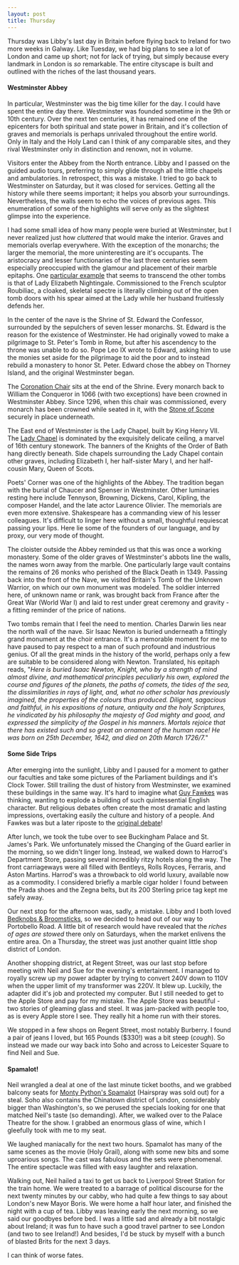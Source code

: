 ```yaml
---
layout: post
title: Thursday
---
```


Thursday was Libby's last day in Britain before flying back to Ireland for two more weeks in Galway.  Like Tuesday, we had big plans to see a lot of London and came up short; not for lack of trying, but simply because every landmark in London is *so* remarkable.  The entire cityscape is built and outlined with the riches of the last thousand years.

#### Westminster Abbey

In particular, Westminster was the big time killer for the day.  I could have spent the entire day there.  Westminster was founded sometime in the 9th or 10th century.  Over the next ten centuries, it has remained one of the epicenters for both spiritual and state power in Britain, and it's collection of graves and memorials is perhaps unrivaled throughout the entire world.  Only in Italy and the Holy Land can I think of any comparable sites, and they rival Westminster only in distinction and renown, not in volume.  

Visitors enter the Abbey from the North entrance.  Libby and I passed on the guided audio tours, preferring to simply glide through all the little chapels and ambulatories.  In retrospect, this was a mistake.  I tried to go back to Westminster on Saturday, but it was closed for services.  Getting all the history while there seems important; it helps you absorb your surroundings.  Nevertheless, the walls seem to echo the voices of previous ages.  This enumeration of some of the highlights will serve only as the slightest glimpse into the experience.

I had some small idea of how many people were buried at Westminster, but I never realized just how *cluttered* that would make the interior.  Graves and memorials overlap everywhere.  With the exception of the monarchs; the larger the memorial, the more uninteresting are it's occupants.  The aristocracy and lesser functionaries of the last three centuries seem especially preoccupied with the glamour and placement of their marble epitaphs.  One [particular example](http://www.britannica.com/EBchecked/topic/391175/Monument-of-Lady-Elizabeth-Nightingale#assembly=url~%2FEBchecked%2Ftopic-art%2F391175%2F13894%2FMonument-of-Lady-Elizabeth-Nightingale-white-and-black-marble-sculpture) that seems to transcend the other tombs is that of Lady Elizabeth Nightingale.  Commissioned to the French sculptor Roubiliac, a cloaked, skeletal spectre is literally climbing out of the open tomb doors with his spear aimed at the Lady while her husband fruitlessly defends her.  

In the center of the nave is the Shrine of St. Edward the Confessor, surrounded by the sepulchers of seven lesser monarchs.  St. Edward is the reason for the existence of Westminster.  He had originally vowed to make a pilgrimage to St. Peter's Tomb in Rome, but after his ascendency to the throne was unable to do so.  Pope Leo IX wrote to Edward, asking him to use the monies set aside for the pilgrimage to aid the poor and to instead rebuild a monastery to honor St. Peter.  Edward chose the abbey on Thorney Island, and the original Westminster began. 

The [Coronation Chair](http://en.wikipedia.org/wiki/King_Edward%27s_Chair) sits at the end of the Shrine.  Every monarch back to William the Conqueror in 1066 (with two exceptions) have been crowned in Westminster Abbey.  Since 1296, when this chair was commissioned, every monarch has been crowned while seated in it, with the [Stone of Scone](http://en.wikipedia.org/wiki/Stone_of_Scone) securely in place underneath.

The East end of Westminster is the Lady Chapel, built by King Henry VII.  The [Lady Chapel](http://www.westminster-abbey.org/visitor/plan-of-the-abbey/henry-7-chapel/14385?article-images-selected-id=25479#images) is dominated by the exquisitely delicate ceiling, a marvel of 16th century stonework.  The banners of the Knights of the Order of Bath hang directly beneath.  Side chapels surrounding the Lady Chapel contain other graves, including Elizabeth I, her half-sister Mary I, and her half-cousin Mary, Queen of Scots.

Poets' Corner was one of the highlights of the Abbey.  The tradition began with the burial of Chaucer and Spenser in Westminster.  Other luminaries resting here include Tennyson, Browning, Dickens, Carol, Kipling, the composer Handel, and the late actor Laurence Olivier.  The memorials are even more extensive.  Shakespeare has a commanding view of his lesser colleagues.  It's difficult to linger here without a small, thoughtful requiescat passing your lips.  Here lie some of the founders of our language, and by proxy, our very mode of thought.

The cloister outside the Abbey reminded us that this was once a working monastery.  Some of the older graves of Westminster's abbots line the walls, the names worn away from the marble.  One particularly large vault contains the remains of 26 monks who perished of the Black Death in 1349.  Passing back into the front of the Nave, we visited Britain's Tomb of the Unknown Warrior, on which our own monument was modeled.  The soldier interred here, of unknown name or rank, was brought back from France after the Great War (World War I) and laid to rest under great ceremony and gravity - a fitting reminder of the price of nations.

Two tombs remain that I feel the need to mention.  Charles Darwin lies near the north wall of the nave.  Sir Isaac Newton is buried underneath a fittingly grand monument at the choir entrance.  It's a memorable moment for me to have paused to pay respect to a man of such profound and industrious genius.  Of all the great minds in the history of the world, perhaps only a few are suitable to be considered along with Newton.  Translated, his epitaph reads,
 "*Here is buried Isaac Newton, Knight, who by a strength of mind almost divine, and mathematical principles peculiarly his own, explored the course and figures of the planets, the paths of comets, the tides of the sea, the dissimilarities in rays of light, and, what no other scholar has previously imagined, the properties of the colours thus produced. Diligent, sagacious and faithful, in his expositions of nature, antiquity and the holy Scriptures, he vindicated by his philosophy the majesty of God mighty and good, and expressed the simplicity of the Gospel in his manners. Mortals rejoice that there has existed such and so great an ornament of the human race! He was born on 25th December, 1642, and died on 20th March 1726/7.*"

#### Some Side Trips

After emerging into the sunlight, Libby and I paused for a moment to gather our faculties and take some pictures of the Parliament buildings and it's Clock Tower.  Still trailing the dust of history from Westminster, we examined these buildings in the same way.  It's hard to imagine what [Guy Fawkes](http://en.wikipedia.org/wiki/Guy_fawkes) was thinking, wanting to explode a building of such quintessential English character.  But religious debates often create the most dramatic and lasting impressions, overtaking easily the culture and history of a people.  And Fawkes was but a later riposte to the [original debate](http://en.wikipedia.org/wiki/Henry_viii#Church_of_England)!

After lunch, we took the tube over to see Buckingham Palace and St. James's Park.  We unfortunately missed the Changing of the Guard earlier in the morning, so we didn't linger long.  Instead, we walked down to Harrod's Department Store, passing several incredibly ritzy hotels along the way.  The front carriageways were all filled with Bentleys, Rolls Royces, Ferraris, and Aston Martins.  Harrod's was a throwback to old world luxury, available now as a commodity.  I considered briefly a marble cigar holder I found between the Prada shoes and the Zegna belts, but its 200 Sterling price tag kept me safely away.

Our next stop for the afternoon was, sadly, a mistake.  Libby and I both loved [Bedknobs & Broomsticks](http://en.wikipedia.org/wiki/Bedknobs_and_Broomsticks), so we decided to head out of our way to Portobello Road.  A little bit of research would have revealed that the *riches of ages are stowed* there only on Saturdays, when the market enlivens the entire area.  On a Thursday, the street was just another quaint little shop district of London.

Another shopping district, at Regent Street, was our last stop before meeting with Neil and Sue for the evening's entertainment.  I managed to royally screw up my power adapter by trying to convert 240V down to 110V when the upper limit of my transformer was 220V.  It blew up.  Luckily, the adapter did it's job and protected my computer.  But I still needed to get to the Apple Store and pay for my mistake.  The Apple Store was beautiful - two stories of gleaming glass and steel.  It was jam-packed with people too, as is every Apple store I see.  They really hit a home run with their stores.

We stopped in a few shops on Regent Street, most notably Burberry.  I found a pair of jeans I loved, but 165 Pounds ($330!) was a bit steep (*cough*).  So instead we made our way back into Soho and across to Leicester Square to find Neil and Sue.

#### Spamalot!

Neil wrangled a deal at one of the last minute ticket booths, and we grabbed balcony seats for [Monty Python's Spamalot](http://en.wikipedia.org/wiki/Spamalot) (Hairspray was sold out) for a steal.  Soho also contains the Chinatown district of London, considerably bigger than Washington's, so we perused the specials looking for one that matched Neil's taste (so demanding).  After, we walked over to the Palace Theatre for the show.  I grabbed an enormous glass of wine, which I gleefully took with me to my seat.

We laughed maniacally for the next two hours.  Spamalot has many of the same scenes as the movie (Holy Grail), along with some new bits and some uproarious songs.  The cast was fabulous and the sets were phenomenal.  The entire spectacle was filled with easy laughter and relaxation. 

Walking out, Neil hailed a taxi to get us back to Liverpool Street Station for the train home.  We were treated to a barrage of political discourse for the next twenty minutes by our cabby, who had quite a few things to say about London's new Mayor Boris.  We were home a half hour later, and finished the night with a cup of tea.  Libby was leaving early the next morning, so we said our goodbyes before bed.  I was a little sad and already a bit nostalgic about Ireland; it was fun to have such a good travel partner to see London (and two to see Ireland!)  And besides, I'd be stuck by myself with a bunch of blasted Brits for the next 3 days.

I can think of worse fates.
